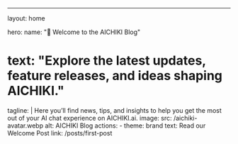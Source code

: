 ---
layout: home

hero:
  name: "🌿 Welcome to the AICHIKI Blog"
  # text: "Explore the latest updates, feature releases, and ideas shaping AICHIKI."
  tagline: |
    Here you’ll find news, tips, and insights to help you get the most out of your AI chat experience on AICHIKI.ai.
  image:
    src: /aichiki-avatar.webp
    alt: AICHIKI Blog
  actions:
    - theme: brand
      text: Read our Welcome Post
      link: /posts/first-post
